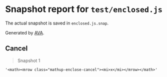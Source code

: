 # Snapshot report for `test/enclosed.js`

The actual snapshot is saved in `enclosed.js.snap`.

Generated by [AVA](https://avajs.dev).

## Cancel

> Snapshot 1

    '<math><mrow class="mathup-enclose-cancel"><mi>x</mi></mrow></math>'
